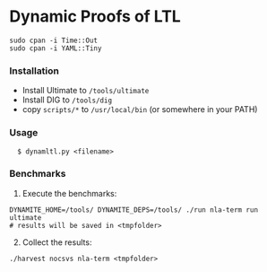 # Dynamic Proofs of LTL

```
sudo cpan -i Time::Out
sudo cpan -i YAML::Tiny
```

### Installation

 * Install Ultimate to `/tools/ultimate`
 * Install DIG to `/tools/dig`
 * copy `scripts/*` to `/usr/local/bin` (or somewhere in your PATH)

### Usage


```
  $ dynamltl.py <filename> 
```

### Benchmarks

1. Execute the benchmarks:
```
DYNAMITE_HOME=/tools/ DYNAMITE_DEPS=/tools/ ./run nla-term run ultimate
# results will be saved in <tmpfolder>
```
2. Collect the results:
```
./harvest nocsvs nla-term <tmpfolder>
```